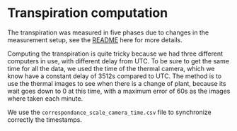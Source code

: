 # Transpiration computation

The transpiration was measured in five phases due to changes in the measurement setup, see the [README]([0-data/scale_weight/README.md](https://github.com/PalmStudio/Biophysics_database_palm/blob/main/0-data/scale_weight/README.md)) here for more details.

Computing the transpiration is quite tricky because we had three different computers in use, with different delay from UTC.
To be sure to get the same time for all the data, we used the time of the thermal camera, which we know have a constant delay of 3512s compared to UTC. The method is to use the thermal images to see when there is a change of plant, because its wait goes down to 0 at this time, with a maximum error of 60s as the images where taken each minute.

We use the `correspondance_scale_camera_time.csv` file to synchronize correctly the timestamps.